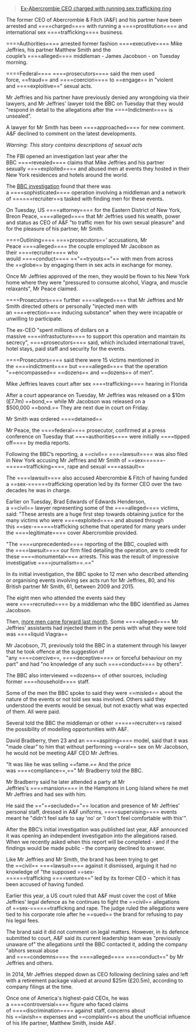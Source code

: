 

> [Ex-Abercrombie CEO charged with running sex trafficking ring](https://www.bbc.com/news/articles/cgj4j05wy31o)


The former CEO of Abercrombie & Fitch (A&F) and his partner have been arrested and ====charged==== with running a ====prostitution==== and international sex ====trafficking==== business.

====Authorities==== arrested former fashion ====executive==== Mike Jeffries, his partner Matthew Smith and the couple’s ====alleged==== middleman - James Jacobson - on Tuesday morning.

====Federal==== ====prosecutors==== said the men used force, ==fraud== and ====coercion==== to ==engage== in "violent and ====exploitive==" sexual acts.

Mr Jeffries and his partner have previously denied any wrongdoing via their lawyers, and Mr Jeffries' lawyer told the BBC on Tuesday that they would "respond in detail to the allegations after the ====Indictment==== is unsealed".

A lawyer for Mr Smith has been ====approached==== for new comment. A&F declined to comment on the latest developments.

_Warning: This story contains descriptions of sexual acts_

The FBI opened an investigation last year after the BBC ====revealed==== claims that Mike Jeffries and his partner sexually ====exploited==== and abused men at events they hosted in their New York residences and hotels around the world.

The [BBC investigation](https://www.bbc.co.uk/news/articles/cj9l9dlgpmno) found that there was a ====sophisticated==== operation involving a middleman and a network of ======recruiter==s tasked with finding men for these events.

On Tuesday, US ====attorney==== for the Eastern District of New York, Breon Peace, ====alleged==== that Mr Jeffries used his wealth, power and status as CEO of A&F "to traffic men for his own sexual pleasure" and for the pleasure of his partner, Mr Smith.

====Outlining==== ====prosecutors==' accusations, Mr Peace ====alleged==== the couple employed Mr Jacobson as their ====recruiter==== who would ====conduct==== =="==tryouts=="== with men from across the ==globe== by engaging them in sex acts in exchange for money.

Once Mr Jeffries approved of the men, they would be flown to his New York home where they were "pressured to consume alcohol, Viagra, and muscle relaxants", Mr Peace claimed.

====Prosecutors==== further ====alleged==== that Mr Jeffries and Mr Smith directed others or personally "injected men with an ====erection==== inducing substance" when they were incapable or unwilling to participate.

The ex-CEO "spent millions of dollars on a massive ====infrastucture==== to support this operation and maintain its secrecy", ====prosecutors==== said, which included international travel, hotel stays, paid staff and security for the events.

====Prosecutors==== said there were 15 victims mentioned in the ====indictment==== but ====alleged==== that the operation "==encompassed== ==dozens== and ==dozens== of men".

Mike Jeffries leaves court after sex ====trafficking==== hearing in Florida

After a court appearance on Tuesday, Mr Jeffries was released on a $10m (£7.7m) ==bond,== while Mr Jacobson was released on a $500,000 ==bond.== They are next due in court on Friday.

Mr Smith was ordered ====detained==

Mr Peace, the ====federal==== prosecutor, confirmed at a press conference on Tuesday that ====authorities==== were initially ====tipped off==== by media reports.

Following the BBC’s reporting, a ==civil== ====lawsuit==== was also filed in New York accusing Mr Jeffries and Mr Smith of ==sex======-======trafficking====, rape and sexual ====assault==

The ====lawsuit==== also accused Abercrombie & Fitch of having funded a ==sex-======trafficking operation led by its former CEO over the two decades he was in charge.

Earlier on Tuesday, Brad Edwards of Edwards Henderson, a ==civil== lawyer representing some of the ====alleged==== victims, said: "These arrests are a huge first step towards obtaining justice for the many victims who were ====exploited==== and abused through this ==sex-======trafficking scheme that operated for many years under the ====legitimate==== cover Abercrombie provided.

"The ====unprecedented==== reporting of the BBC, coupled with the ====lawsuit==== our firm filed detailing the operation, are to credit for these ====monumental==== arrests. This was the result of impressive investigative ====journalism==.==”

In its initial investigation, the BBC spoke to 12 men who described attending or organising events involving sex acts run for Mr Jeffries, 80, and his British partner Mr Smith, 61, between 2009 and 2015.

The eight men who attended the events said they were ====recruited==== by a middleman who the BBC identified as James Jacobson.

Then, [more men came forward last month](https://www.bbc.co.uk/news/articles/cj9l9dlgpmno). Some ====alleged==== Mr Jeffries' assistants had injected them in the penis with what they were told was ====liquid Viagra==

Mr Jacobson, 71, previously told the BBC in a statement through his lawyer that he took offence at the suggestion of "any ====coercive==, ====deceptive==== or forceful behaviour on my part" and had "no knowledge of any such ====conduct==== by others".

The BBC also interviewed ==dozens== of other sources, including former ====household==== staff.

Some of the men the BBC spoke to said they were ==misled== about the nature of the events or not told sex was involved. Others said they understood the events would be sexual, but not exactly what was expected of them. All were paid.

Several told the BBC the middleman or other ======recruiter==s raised the possibility of modelling opportunities with A&F.

David Bradberry, then 23 and an ====aspiring==== model, said that it was "made clear" to him that without performing ==oral== sex on Mr Jacobson, he would not be meeting A&F CEO Mr Jeffries.

"It was like he was selling ==fame.== And the price was ====compliance==,==" Mr Bradberry told the BBC.

Mr Bradberry said he later attended a party at Mr Jeffries's ====mansion==== in the Hamptons in Long Island where he met Mr Jeffries and had sex with him.

He said the =="==secluded=="== location and presence of Mr Jeffries' personal staff, dressed in A&F uniforms, ====supervising==== events meant he "didn't feel safe to say 'no' or 'I don't feel comfortable with this'".

After the BBC’s initial investigation was published last year, A&F announced it was opening an independent investigation into the allegations raised. When we recently asked when this report will be completed - and if the findings would be made public - the company declined to answer.

Like Mr Jeffries and Mr Smith, the brand has been trying to get the ==civil== ====lawsuit==== against it dismissed, arguing it had no knowledge of "the supposed ==sex-======trafficking ====venture==" led by its former CEO - which it has been accused of having funded.

Earlier this year, a US court ruled that A&F must cover the cost of Mike Jeffries' legal defence as he continues to fight the ==civil== allegations of ==sex-======trafficking and rape. The judge ruled the allegations were tied to his corporate role after he ==sued== the brand for refusing to pay his legal fees.

The brand said it did not comment on legal matters. However, in its defence submitted to court, A&F said its current leadership team was "previously unaware of" the allegations until the BBC contacted it, adding the company "abhors sexual abuse and ====condemns==== the ====alleged==== ====conduct==" by Mr Jeffries and others.

In 2014, Mr Jeffries stepped down as CEO following declining sales and left with a retirement package valued at around $25m (£20.5m), according to company filings at the time.

Once one of America's highest-paid CEOs, he was a ====controversial==== figure who faced claims of ====discrimination==== against staff, concerns about his ==lavish== expenses and ==complaint==s about the unofficial influence of his life partner, Matthew Smith, inside A&F.